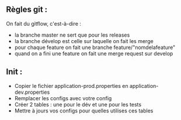 ## Règles git :
On fait du gitflow, c'est-à-dire : 
- la branche master ne sert que pour les releases
- la branche dévelop est celle sur laquelle on fait les merge
- pour chaque feature on fait une branche feature/"nomdelafeature"
- quand on a fini une feature on fait une merge request sur develop

## Init : 
- Copier le fichier application-prod.properties en application-dev.properties
- Remplacer les configs avec votre config
- Créer 2 tables : une pour le dév et une pour les tests
- Mettre à jours vos configs pour quelles utilises ces tables
